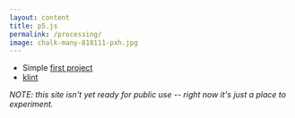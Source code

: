 ```yaml
---
layout: content
title: p5.js
permalink: /processing/
image: chalk-many-818111-pxh.jpg
---
```


- Simple [first project](../pages/p5js/first-project/index.html)
- [klint](../pages/p5js/klint/index.html)


*NOTE: this site isn't yet ready for public use -- right now it's just a place to experiment.*